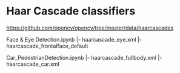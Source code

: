 # Haar Cascade classifiers
https://github.com/opencv/opencv/tree/master/data/haarcascades

Face & Eye Detection.ipynb
    |- haarcascade_eye.xml
    |- haarcascade_frontalface_default

Car_PedestrianDetection.ipynb
    |- haarcascade_fullbody.xml
    |- haarcascade_car.xml

